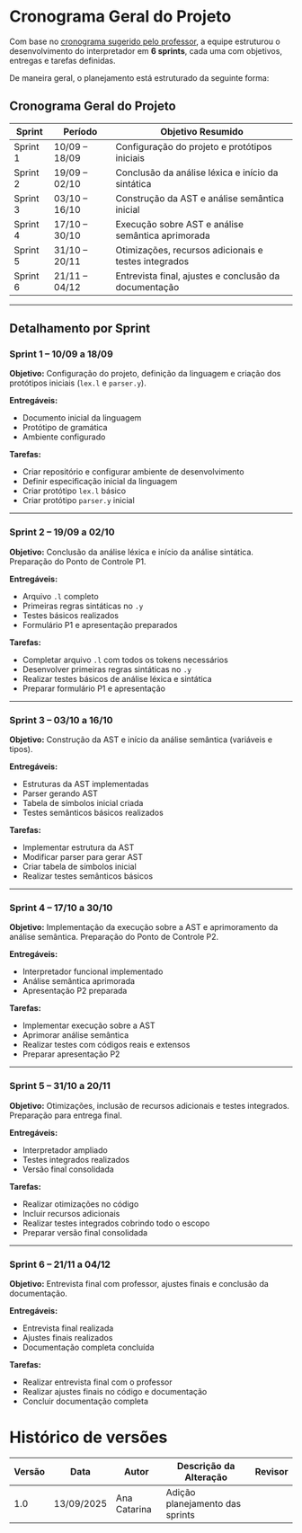 # Cronograma Geral do Projeto

Com base no [cronograma sugerido pelo professor](https://github.com/sergioaafreitas/COMP1/blob/main/semana%2001/docs/Guia%20-%20Projeto%20de%20um%20interpretador.md), a equipe estruturou o desenvolvimento do interpretador em **6 sprints**, cada uma com objetivos, entregas e tarefas definidas.

De maneira geral, o planejamento está estruturado da seguinte forma:

## Cronograma Geral do Projeto

| Sprint     | Período       | Objetivo Resumido                     |
|------------|---------------|--------------------------------------|
| Sprint 1   | 10/09 – 18/09 | Configuração do projeto e protótipos iniciais |
| Sprint 2   | 19/09 – 02/10 | Conclusão da análise léxica e início da sintática |
| Sprint 3   | 03/10 – 16/10 | Construção da AST e análise semântica inicial |
| Sprint 4   | 17/10 – 30/10 | Execução sobre AST e análise semântica aprimorada |
| Sprint 5   | 31/10 – 20/11 | Otimizações, recursos adicionais e testes integrados |
| Sprint 6   | 21/11 – 04/12 | Entrevista final, ajustes e conclusão da documentação |

---

## Detalhamento por Sprint

### Sprint 1 – 10/09 a 18/09

**Objetivo:** Configuração do projeto, definição da linguagem e criação dos protótipos iniciais (`lex.l` e `parser.y`).

**Entregáveis:**

- Documento inicial da linguagem
- Protótipo de gramática
- Ambiente configurado

**Tarefas:**

- Criar repositório e configurar ambiente de desenvolvimento
- Definir especificação inicial da linguagem
- Criar protótipo `lex.l` básico
- Criar protótipo `parser.y` inicial

---

### Sprint 2 – 19/09 a 02/10

**Objetivo:** Conclusão da análise léxica e início da análise sintática. Preparação do Ponto de Controle P1.

**Entregáveis:**

- Arquivo `.l` completo
- Primeiras regras sintáticas no `.y`
- Testes básicos realizados
- Formulário P1 e apresentação preparados

**Tarefas:**

- Completar arquivo `.l` com todos os tokens necessários
- Desenvolver primeiras regras sintáticas no `.y`
- Realizar testes básicos de análise léxica e sintática
- Preparar formulário P1 e apresentação

---

### Sprint 3 – 03/10 a 16/10

**Objetivo:** Construção da AST e início da análise semântica (variáveis e tipos).

**Entregáveis:**

- Estruturas da AST implementadas
- Parser gerando AST
- Tabela de símbolos inicial criada
- Testes semânticos básicos realizados

**Tarefas:**

- Implementar estrutura da AST
- Modificar parser para gerar AST
- Criar tabela de símbolos inicial
- Realizar testes semânticos básicos

---

### Sprint 4 – 17/10 a 30/10

**Objetivo:** Implementação da execução sobre a AST e aprimoramento da análise semântica. Preparação do Ponto de Controle P2.

**Entregáveis:**

- Interpretador funcional implementado
- Análise semântica aprimorada
- Apresentação P2 preparada

**Tarefas:**

- Implementar execução sobre a AST
- Aprimorar análise semântica
- Realizar testes com códigos reais e extensos
- Preparar apresentação P2

---

### Sprint 5 – 31/10 a 20/11

**Objetivo:** Otimizações, inclusão de recursos adicionais e testes integrados. Preparação para entrega final.

**Entregáveis:**

- Interpretador ampliado
- Testes integrados realizados
- Versão final consolidada

**Tarefas:**

- Realizar otimizações no código
- Incluir recursos adicionais
- Realizar testes integrados cobrindo todo o escopo
- Preparar versão final consolidada

---

### Sprint 6 – 21/11 a 04/12

**Objetivo:** Entrevista final com professor, ajustes finais e conclusão da documentação.

**Entregáveis:**

- Entrevista final realizada
- Ajustes finais realizados
- Documentação completa concluída

**Tarefas:**

- Realizar entrevista final com o professor
- Realizar ajustes finais no código e documentação
- Concluir documentação completa

# Histórico de versões

| Versão | Data       | Autor           | Descrição da Alteração                  | Revisor   |
|--------|-----------|----------------|----------------------------------------|--------------|
| 1.0    | 13/09/2025 | Ana Catarina    | Adição planejamento das sprints | |
